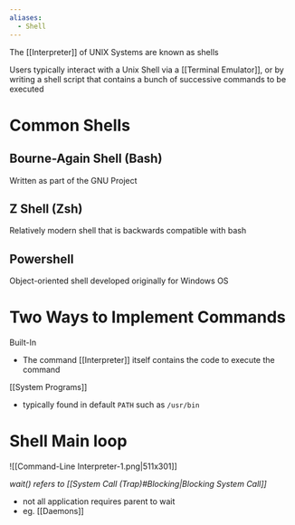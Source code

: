 ```yaml
---
aliases:
  - Shell
---
```

The [[Interpreter]] of UNIX Systems are known as shells

Users typically interact with a Unix Shell via a [[Terminal Emulator]], or by writing a shell script that contains a bunch of successive commands to be executed

# Common Shells
## Bourne-Again Shell (Bash)
Written as part of the GNU Project

## Z Shell (Zsh)
Relatively modern shell that is backwards compatible with bash

## Powershell
Object-oriented shell developed originally for Windows OS

# Two Ways to Implement Commands
 Built-In
- The command [[Interpreter]] itself contains the code to execute the command

[[System Programs]]
- typically found in default `PATH` such as `/usr/bin`

# Shell Main loop
![[Command-Line Interpreter-1.png|511x301]]

*wait() refers to [[System Call (Trap)#Blocking|Blocking System Call]]*
- not all application requires parent to wait
- eg. [[Daemons]]